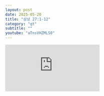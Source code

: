 ```yaml
---
layout: post
date: 2025-05-20
title: "삼상 27:1-12"
category: "qt"
subtitle: ""
youtube: "aTnsVHZMLS0"
---
```


<div class="youtube margin-large">
    <iframe src="https://www.youtube.com/embed/aTnsVHZMLS0" title="YouTube video player" frameborder="0" allow="accelerometer; autoplay; clipboard-write; encrypted-media; gyroscope; picture-in-picture; web-share" allowfullscreen></iframe>
</div>

